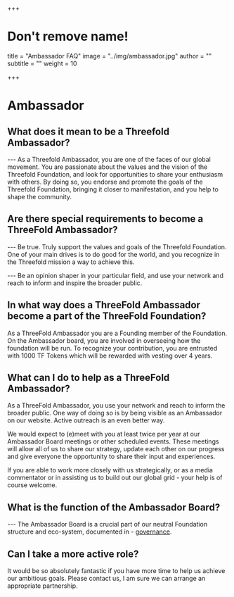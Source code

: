 
+++
# Don't remove name!
title = "Ambassador FAQ"
image = "../img/ambassador.jpg"
author = ""
subtitle = ""
weight = 10

+++

# Ambassador

## What  does it mean to be a Threefold Ambassador?

--- As a Threefold Ambassador, you are one of the faces of our global movement. You are passionate about the values and the vision of the Threefold Foundation, and look for opportunities to share your enthusiasm with others. By doing so, you endorse and promote the goals of the Threefold Foundation, bringing it closer to manifestation, and you help to shape the community. 

## Are there special requirements to become a ThreeFold Ambassador?

--- Be true. Truly support the values and goals of the Threefold Foundation. One of your main drives is to do good for the world, and you recognize in the Threefold mission a way to achieve this.

--- Be an opinion shaper in your particular field, and use your network and reach to inform and inspire the broader public.

## In what way does a ThreeFold Ambassador become a part of the ThreeFold Foundation?

As a ThreeFold Ambassador you are a Founding member of the Foundation. On the Ambassador board, you are involved in overseeing how the foundation will be run. To recognize your contribution, you are entrusted with 1000 TF Tokens which will be rewarded with vesting over 4 years.

## What can I do to help as a ThreeFold Ambassador?

As a ThreeFold Ambassador, you use your network and reach to inform the broader public. One way of doing so is by being visible as an Ambassador on our website. Active outreach is an even better way.

We would expect to (e)meet with you at least twice per year at our Ambassador Board meetings or other scheduled events. These meetings will allow all of us to share our strategy, update each other on our progress and give everyone the opportunity to share their input and experiences.

If you are able to work more closely with us strategically, or as a media commentator or in assisting us to build out our global grid - your help is of course welcome.

## What is the function of the Ambassador Board?

--- The Ambassador Board is a crucial part of our neutral Foundation structure and eco-system, documented in - [governance](/faq/governance-faq).

## Can I take a more active role?

It would be so absolutely fantastic if you have more time to help us achieve our ambitious goals.
Please contact us, I am sure we can arrange an appropriate partnership.

